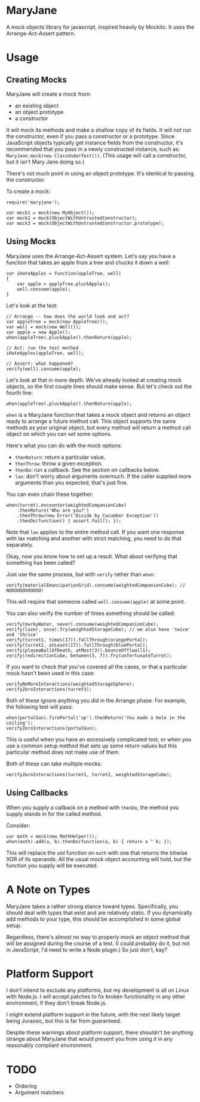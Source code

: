 MaryJane
========
A mock objects library for javascript, inspired heavily by Mockito. It uses the Arrange-Act-Assert pattern.

Usage
=====

Creating Mocks
--------------
MaryJane will create a mock from:

 * an existing object
 * an object prototype
 * a constructor

It will mock its methods and make a shallow copy of its fields. It will *not* run the constructor, even if you pass a constructor or a prototype. Since JavaScript objects typically get instance fields from the constructor, it's recommended that you pass in a newly constructed instance, such as: `MaryJane.mock(new ClassUnderTest())`. (This usage will call a constructor, but it isn't Mary Jane doing so.)

There's not much point in using an object prototype. It's identical to passing the constructor.

To create a mock:

	require('maryjane');

	var mock1 = mock(new MyObject());
	var mock2 = mock(ObjectWithUntrustedConstructor);
	var mock3 = mock(ObjectWithUntrustedConstructor.prototype);

Using Mocks
-----------
MaryJane uses the Arrange-Act-Assert system. Let's say you have a function that takes an apple from a tree and chucks it down a well:

	var iHateApples = function(appleTree, well)
	{
		var apple = appleTree.pluckApple();
		well.consume(apple);
	}

Let's look at the test:

	// Arrange -- how does the world look and act?
	var appleTree = mock(new AppleTree());
	var well = mock(new Well());
	var apple = new Apple();
	when(appleTree).pluckApple().thenReturn(apple);

	// Act: run the test method
	iHateApples(appleTree, well);

	// Assert: what happened?
	verify(well).consume(apple);


Let's look at that in more depth. We've already looked at creating mock objects, so the first couple lines should make sense. But let's check out the fourth line:

	when(appleTree).pluckApple().thenReturn(apple);

`when` is a MaryJane function that takes a mock object and returns an object ready to arrange a future method call. This object supports the same methods as your original object, but every method will return a method call object on which you can set some options.

Here's what you can do with the mock options:

 * `thenReturn`: return a particular value.
 * `thenThrow`: throw a given exception.
 * `thenDo`: run a callback. See the section on callbacks below.
 * `lax`: don't worry about arguments overmuch. If the caller supplied more arguments than you expected, that's just fine.

You can even chain these together:

	when(turret).encounter(weightedCompanionCube)
		.thenReturn('Who are you?')
		.thenThrow(new Error('Divide by Cucumber Exception'))
		.thenDo(function() { assert.fail(); });

Note that `lax` applies to the entire method call. If you want one response with lax matching and another with strict matching, you need to do that separately.

Okay, now you know how to set up a result. What about verifying that something has been called?

Just use the same process, but with `verify` rather than `when`:

	verify(materialEmancipationGrid).consume(weightedCompanionCube); // NOOOOOOOOOOOO!

This will require that someone called `well.consume(apple)` at some point.

You can also verify the number of times something should be called:

	verify(murkyWater, never).consume(weightedCompanionCube);
	verify(lazor, once).fry(weightedStorageCube); // we also have 'twice' and 'thrice'
	verify(turret1, times(17)).fallThrough(orangePortal);
	verify(turret2, atLeast(17)).fallThrough(bluePortal);
	verify(plasmaBallOfDeath, atMost(3)).bounceOff(wall1);
	verify(redirectionCube, between(3, 7)).fry(unfortunateTurret);

If you want to check that you've covered all the cases, or that a particular mock hasn't been used in this case:

	verifyNoMoreInteractions(weightedStorageSphere);
	verifyZeroInteractions(turret3);

Both of these ignore anything you did in the Arrange phase. For example, the following test will pass:

	when(portalGun).firePortal('up').thenReturn('You made a hole in the ceiling');
	verifyZeroInteractions(portalGun);

This is useful when you have an excessively complicated test, or when you use a common setup method that sets up some return values but this particular method does not make use of them.

Both of these can take multiple mocks:

	verifyZeroInteractions(turret1, turret2, weightedStorageCube);

Using Callbacks
---------------
When you supply a callback on a method with `thenDo`, the method you supply stands in for the called method.

Consider:

	var math = mock(new MathHelper());
	when(math).add(a, b).thenDo(function(a, b) { return a ^ b; });

This will replace the `add` function on `math` with one that returns the bitwise XOR of its operands. All the usual mock object accounting will hold, but the function you supply will be executed.

A Note on Types
===============
MaryJane takes a rather strong stance toward types. Specifically, you should deal with types that exist and are relatively static. If you dynamically add methods to your type, this should be accomplished in some global setup.

Regardless, there's almost no way to properly mock an object method that will be assigned during the course of a test. (I could probably do it, but not in JavaScript; I'd need to write a Node plugin.) So just don't, kay?

Platform Support
================
I don't intend to exclude any platforms, but my development is all on Linux with Node.js. I will accept patches to fix broken functionality in any other environment, if they don't break Node.js.

I might extend platform support in the future, with the next likely target being Jurassic, but this is far from guaranteed.

Despite these warnings about platform support, there shouldn't be anything strange about MaryJane that would prevent you from using it in any reasonably compliant environment.

TODO
====
 * Ordering
 * Argument matchers
